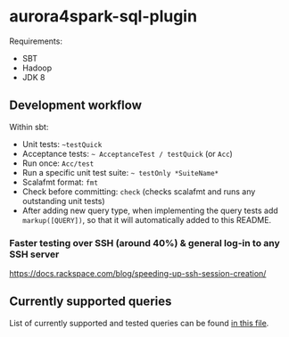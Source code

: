# aurora4spark-sql-plugin

Requirements:
- SBT
- Hadoop
- JDK 8

## Development workflow

Within sbt:

- Unit tests: `~testQuick`
- Acceptance tests: `~ AcceptanceTest / testQuick` (or `Acc`)
- Run once: `Acc/test`
- Run a specific unit test suite: `~ testOnly *SuiteName*`
- Scalafmt format: `fmt`
- Check before committing: `check` (checks scalafmt and runs any outstanding unit tests)
- After adding new query type, when implementing the query tests add `markup([QUERY])`, 
  so that it will automatically added to this README.
### Faster testing over SSH (around 40%) & general log-in to any SSH server

https://docs.rackspace.com/blog/speeding-up-ssh-session-creation/

## Currently supported queries
List of currently supported and tested queries can be found [in this file](../FEATURES.md).